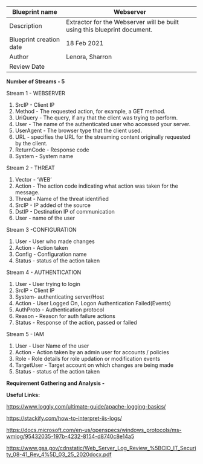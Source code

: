 | Blueprint name          | Webserver                                                                |
| ----------------------- | ------------------------------------------------------------------------ |
| Description             | Extractor for the Webserver will be built using this blueprint document. |
| Blueprint creation date | 18 Feb 2021                                                              |
| Author                  | Lenora, Sharron                                                          |
| Review Date             |                                                                          |

**Number of Streams - 5**

Stream 1 - WEBSERVER

1. SrcIP - Client IP
2. Method - The requested action, for example, a GET method.
3. UriQuery - The query, if any that the client was trying to perform.
4. User - The name of the authenticated user who accessed your server.
5. UserAgent - The browser type that the client used.
6. URL - specifies the URL for the streaming content originally requested by the client.
7. ReturnCode - Response code
8. System - System name

Stream 2 - THREAT 

1. Vector - ‘WEB’
2. Action - The action code indicating what action was taken for the message.
3. Threat - Name of the threat identified
4. SrcIP - IP added of the source
5. DstIP - Destination IP of communication
6. User - name of the user

Stream 3 -CONFIGURATION

1. User - User who made changes
2. Action - Action taken
3. Config - Configuration name
4. Status - status of the action taken

Stream 4 - AUTHENTICATION 

1. User - User trying to login
2. SrcIP - Client IP
3. System- authenticating server/Host
4. Action - User Logged On, Logon Authentication Failed(Events)
5. AuthProto - Authentication protocol
6. Reason - Reason for auth failure actions
7. Status - Response of the action, passed or failed

Stream 5 - IAM

1. User - User Name of the user
2. Action - Action taken by an admin user for accounts / policies
3. Role - Role details for role updation or modification events
4. TargetUser - Target account on which changes are being made
5. Status - status of the action taken

**Requirement Gathering and Analysis -** 

**Useful Links:**

https://www.loggly.com/ultimate-guide/apache-logging-basics/

https://stackify.com/how-to-interpret-iis-logs/

https://docs.microsoft.com/en-us/openspecs/windows_protocols/ms-wmlog/95432035-197b-4232-8154-d8740c8e14a5

https://www.gsa.gov/cdnstatic/Web_Server_Log_Review_%5BCIO_IT_Security_08-41_Rev_4%5D_03_25_2020docx.pdf
